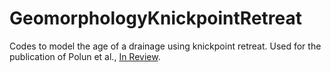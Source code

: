 # GeomorphologyKnickpointRetreat
 Codes to model the age of a drainage using knickpoint retreat. Used for the publication of Polun et al., [In Review](https://dx.doi.org/10.2139/ssrn.4441575). 
